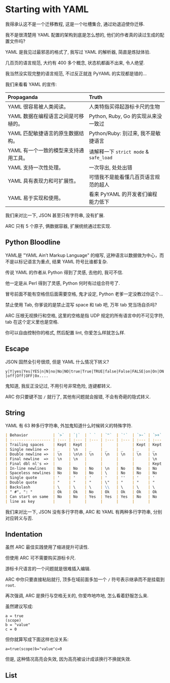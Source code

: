 Starting with YAML
==================

我得承认这不是一个迁移教程, 这是一个吐槽集合, 通过劝退迫使你迁移.

我不是很清楚用 YAML 配置的架构到底是怎么想的, 他们的作者真的读过生成的配置文件吗?

YAML 是我见过最邪恶的格式了, 我写过 YAML 的解析器, 简直是炼狱体验.

几百页的语言规范, 大约有 400 多个概念, 状态机都画不出来, 令人绝望.

我当然没实现完整的语言规范, 不过反正就连 PyYAML 的实现都是错的...

我们来看看 YAML 的宣传:

| Propaganda                            | Truth                                  |
| :------------------------------------ | :------------------------------------- |
| YAML 很容易被人类阅读。               | 人类特指买得起游标卡尺的生物           |
| YAML 数据在编程语言之间是可移植的。   | Python, Ruby, Go 的实现从来没一致过    |
| YAML 匹配敏捷语言的原生数据结构。     | Python/Ruby: 别过来, 我不是敏捷语言    |
| YAML 有一个一致的模型来支持通用工具。 | 请解释一下 `strict mode` & `safe_load` |
| YAML 支持一次性处理。                 | 一次导出, 处处出错                     |
| YAML 具有表现力和可扩展性。           | 可惜我不是能看懂几百页语言规范的超人   |
| YAML 易于实现和使用。                 | 看来 PyYAML 的开发者们编程能力低下     |

我们来对比一下, JSON 甚至只有字符串, 没有扩展.

ARC 只有 5 个原子, 俩数据容器, 扩展统统通过宏实现.

## Python Bloodline

YAML是 "YAML Ain’t Markup Language" 的缩写, 这种语言以数据做为中心，而不是以标记语言为重点, 结果 YAML 符号比谁都复杂.

传说 YAML 的作者从 Python 得到了灵感, 去他的, 我可不信.

他一定是从 Perl 得到了灵感, Python 何时有过组合符号了.

冒号前面不能有空格但后面需要空格, 鬼才设定, Python 老爹一定没教过你这个...

禁止使用 Tab, 你爹说的是禁止混写 space 和 tab 吧, 万年 tab 党当场自杀吗?

ARC 压根无视换行和空格, 这里的空格是指 UDP 规定的所有语言中的不可见字符, tab 在这个定义里也是空格.

你可以自由控制你的格式, 然后配置 lint, 你爱怎么样就怎么样.

## Escape

JSON 固然全引号很烦, 但是 YAML 什么情况下转义? 

`y|Y|yes|Yes|YES|n|N|no|No|NO|true|True|TRUE|false|False|FALSE|on|On|ON|off|Off|OFF|0x....`

鬼知道, 我反正没记过, 不用引号非常危险, 连键都转义.

ARC 你只要键不加 `/` 就行了, 其他有问题就会报错, 不会有奇葩的隐式转义.

## String

YAML 有 63 种多行字符串, 外加鬼知道什么时候转义的特殊字符.

```md
| Behavior           | `>`  | `|`  | ` `  | `"`  | `'`  | `>-` | `>+` | `|-` | `|+` |
| :----------------- | :--- | :--- | :--- | :--- | :--- | :--- | :--- | :--- | :--- |
| Trailing spaces    | Kept | Kept |      |      |      | Kept | Kept | Kept | Kept |
| Single newline =>  | _    | \n   | _    | _    | _    | _    | _    | \n   | \n   |
| Double newline =>  | \n   | \n\n | \n   | \n   | \n   | \n   | \n   | \n\n | \n\n |
| Final newline  =>  | \n   | \n   |      |      |      |      | \n   |      | \n   |
| Final dbl nl's =>  |      |      |      |      |      |      | Kept |      | Kept |
| In-line newlines   | No   | No   | No   | \n   | No   | No   | No   | No   | No   |
| Spaceless newlines | No   | No   | No   | \    | No   | No   | No   | No   | No   |
| Single quote       | '    | '    | '    | '    | ''   | '    | '    | '    | '    |
| Double quote       | "    | "    | "    | \"   | "    | "    | "    | "    | "    |
| Backslash          | \    | \    | \    | \\   | \    | \    | \    | \    | \    |
| " #", ": "         | Ok   | Ok   | No   | Ok   | Ok   | Ok   | Ok   | Ok   | Ok   |
| Can start on same  | No   | No   | Yes  | Yes  | Yes  | No   | No   | No   | No   |
| line as key        |      |      |      |      |      |      |      |      |      |
```

我们来对比一下, JSON 没有多行字符串, ARC 和 YAML 有两种多行字符串, 分别对应转义与否.

## Indentation

虽然 ARC 最佳实践使用了缩进提升可读性.

但使用 ARC 可不需要购买游标卡尺.

游标卡尺语言的一个问题就是很难插入编辑.

ARC 中你只要直接粘贴就行, 顶多在域前面多加一个 `/` 符号表示继承而不是挂载到 `root`.

再次强调, ARC 是换行与空格无关的, 你爱咋地咋地, 怎么看着舒服怎么来.

虽然建议写成:

```arc
a = true
(scope)
b = "value"
c = 0
```

但你就算写成下面这样也没关系:

```arc
a=true(scope)b="value"c=0
```

但是, 这种情况高亮会失效, 因为高亮被设计成该换行不换就失效.

## List

